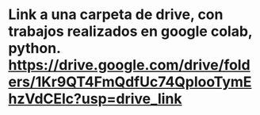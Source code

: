 # Link a una carpeta de drive, con trabajos realizados en google colab, python. https://drive.google.com/drive/folders/1Kr9QT4FmQdfUc74QplooTymEhzVdCElc?usp=drive_link
